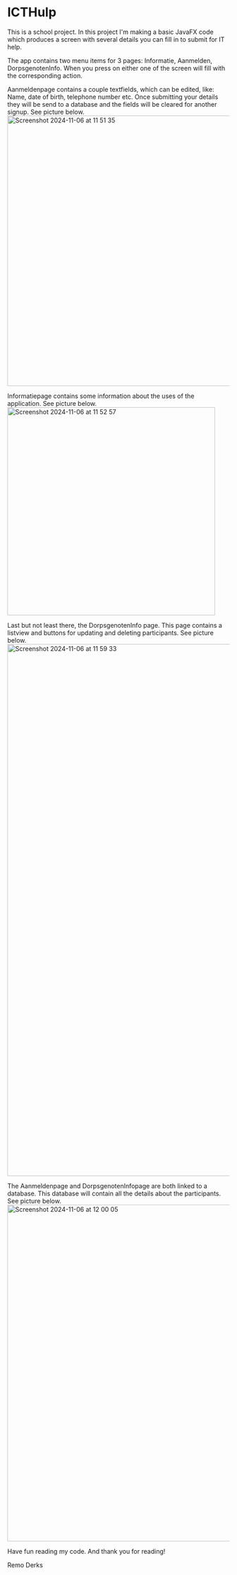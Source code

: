 # ICTHulp
This is a school project. In this project I'm making a basic JavaFX code which produces a screen with several details you can fill in to submit for IT help.

The app contains two menu items for 3 pages: Informatie, Aanmelden, DorpsgenotenInfo.
When you press on either one of the screen will fill with the corresponding action.

Aanmeldenpage contains a couple textfields, which can be edited, like: Name, date of birth, telephone number etc. 
Once submitting your details they will be send to a database and the fields will be cleared for another signup.
See picture below.
<img width="612" alt="Screenshot 2024-11-06 at 11 51 35" src="https://github.com/user-attachments/assets/7cef5603-93c5-403b-a22c-d5487d3f8029">

Informatiepage contains some information about the uses of the application.
See picture below.
<img width="471" alt="Screenshot 2024-11-06 at 11 52 57" src="https://github.com/user-attachments/assets/08687c67-26da-403c-a9b1-7ee046dc5a70">

Last but not least there, the DorpsgenotenInfo page. This page contains a listview and buttons for updating and deleting participants.
See picture below.
<img width="1204" alt="Screenshot 2024-11-06 at 11 59 33" src="https://github.com/user-attachments/assets/667040c2-11d7-42ae-8132-b8f4ea1a9a3d">


The Aanmeldenpage and DorpsgenotenInfopage are both linked to a database. This database will contain all the details about the participants.
See picture below.
<img width="762" alt="Screenshot 2024-11-06 at 12 00 05" src="https://github.com/user-attachments/assets/eb7dbf14-7612-4590-914b-51a921d00763">

Have fun reading my code. 
And thank you for reading!

Remo Derks
